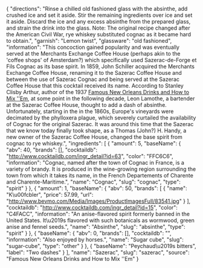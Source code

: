 {
    "directions": "Rinse a chilled old fashioned glass with the absinthe, add crushed ice and set it aside. Stir the remaining ingredients over ice and set it aside. Discard the ice and any excess absinthe from the prepared glass, and strain the drink into the glass. Note: The original recipe changed after the American Civil War, rye whiskey substituted cognac as it became hard to obtain.",
    "garnish": "Lemon twist",
    "glassware": "old fashioned",
    "information": "This concoction gained popularity and was eventually served at the Merchants Exchange Coffee House (perhaps akin to the 'coffee shops' of Amsterdam?) which specifically used Sazerac-de-Forge et Fils Cognac as its base spirit. In 1859, John Schiller acquired the Merchants Exchange Coffee House, renaming it to the Sazerac Coffee House and between the use of Sazerac Cognac and being served at the Sazerac Coffee House that this cocktail received its name. According to Stanley Clisby Arthur, author of the 1937 [Famous New Orleans Drinks and How to Mix ''Em](http://www.amazon.com/gp/product/0882891324?ie=UTF8&camp=1789&creativeASIN=0882891324&linkCode=xm2&tag=barback-20), at some point in the following decade, Leon Lamothe, a bartender at the Sazerac Coffee House, thought to add a dash of absinthe. Unfortunately, starting in the in the 1860s, Europe's vineyards were decimated by the phylloxera plague, which severely curtailed the availability of Cognac for the original Sazerac. It was around this time that the Sazerac that we know today finally took shape, as a Thomas (John?) H. Handy, a new owner of the Sazerac Coffee House, changed the base spirit from cognac to rye whiskey.",
    "ingredients": [
        {
            "amount": 5,
            "baseName": {
                "abv": 40,
                "brands": [],
                "cocktaildb": "http://www.cocktaildb.com/ingr_detail?id=63",
                "color": "FFC6C6",
                "information": "Cognac, named after the town of Cognac in France, is a variety of  brandy. It is produced in the wine-growing region surrounding the town from which it takes its name, in the French Departements of Charente and Charente-Maritime.",
                "name": "Cognac",
                "slug": "cognac",
                "type": "spirit"
            }
        },
        {
            "amount": 1,
            "baseName": {
                "abv": 50,
                "brands": [
                    {
                        "name": "K\u00fcbler",
                        "price": 57.99,
                        "url": "http://www.bevmo.com/Media/Images/ProductImagesFull/83541.jpg"
                    }
                ],
                "cocktaildb": "http://www.cocktaildb.com/ingr_detail?id=15",
                "color": "C4FACC",
                "information": "An anise-flavored spirit formerly banned in the United States. It\u2019s flavored with such botanicals as wormwood, green anise and fennel seeds.",
                "name": "Absinthe",
                "slug": "absinthe",
                "type": "spirit"
            }
        },
        {
            "baseName": {
                "abv": 0,
                "brands": [],
                "cocktaildb": "",
                "information": "Also enjoyed by horses.",
                "name": "Sugar cube",
                "slug": "sugar-cube",
                "type": "other"
            }
        },
        {
            "baseName": "Peychaud\u2019s bitters",
            "label": "Two dashes"
        }
    ],
    "name": "Sazerac",
    "slug": "sazerac",
    "source": "Famous New Orleans Drinks and How to Mix ''Em"
}